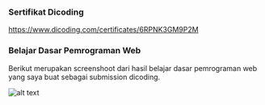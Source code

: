 ### Sertifikat Dicoding
https://www.dicoding.com/certificates/6RPNK3GM9P2M

### Belajar Dasar Pemrograman Web
Berikut merupakan screenshoot dari hasil belajar dasar pemrograman web yang saya buat sebagai submission dicoding.

![alt text](https://github.com/haiigas/dicoding-submission-web/blob/main/screenshoot.png)
